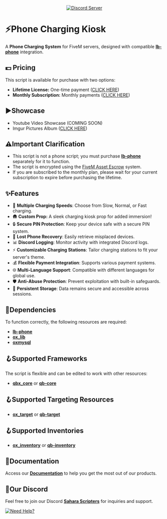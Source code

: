 <div align="center">
  <a href="https://discord.gg/kQxzuyqnkR">
    <img src="https://discordapp.com/api/guilds/882172298059190282/widget.png?style=banner2" alt="Discord Server">
  </a>
</div>

# ⚡Phone Charging Kiosk

A **Phone Charging System** for FiveM servers, designed with compatible [**lb-phone**](https://lbscripts.com/phone) integration.

## 💵 **Pricing**

This script is available for purchase with two options:
- **Lifetime License:** One-time payment ([CLICK HERE](https://saharascripters.tebex.io/package/6638341))
- **Monthly Subscription:** Monthly payments ([CLICK HERE](https://saharascripters.tebex.io/package/6640827)) 

## ▶️**Showcase**

- Youtube Video Showcase (COMING SOON)
- Imgur Pictures Album ([CLICK HERE](https://imgur.com/gallery/ss-chargingkiosk-fivem-script-GiV7kzQ))

## ⚠️**Important Clarification**

- This script is not a phone script; you must purchase [**lb-phone**](https://lbscripts.com/phone) separately for it to function.
- The script is encrypted using the <u>FiveM Asset Escrow</u> system.
- If you are subscribed to the monthly plan, please wait for your current subscription to expire before purchasing the lifetime.

## **✨Features**

- 🔋 **Multiple Charging Speeds**: Choose from Slow, Normal, or Fast charging.
- 🛖 **Custom Prop:** A sleek charging kiosk prop for added immersion!
- 🔒 **Secure PIN Protection**: Keep your device safe with a secure PIN system.
- 💼 **Lost Phone Recovery**: Easily retrieve misplaced devices.
- 📊 **Discord Logging**: Monitor activity with integrated Discord logs.
- ⚡ **Customizable Charging Stations**: Tailor charging stations to fit your server's theme.
- 💰 **Flexible Payment Integration**: Supports various payment systems.
- 🌐 **Multi-Language Support**: Compatible with different languages for global use.
- 🛡️ **Anti-Abuse Protection**: Prevent exploitation with built-in safeguards.
- 💾 **Persistent Storage**: Data remains secure and accessible across sessions.

## 🔗**Dependencies**

To function correctly, the following resources are required:

- [**lb-phone**](https://lbscripts.com/phone)
- [**ox\_lib**](https://github.com/overextended/ox_lib)
- [**oxmysql**](https://github.com/overextended/oxmysql)

## 🪝**Supported Frameworks**

The script is flexible and can be edited to work with other resources:

- [**qbx\_core**](https://github.com/Qbox-project/qbx_core) or [**qb-core**](https://github.com/qbcore-framework/qb-core)

## 🪝**Supported Targeting Resources**

- [**ox\_target**](https://github.com/overextended/ox_target)  or [**qb-target**](https://github.com/qbcore-framework/qb-target)

## 🪝**Supported Inventories**

- [**ox\_inventory**](https://github.com/overextended/ox_inventory) or [**qb-inventory**](https://github.com/qbcore-framework/qb-inventory)

## 📖**Documentation**

Access our [**Documentation**](https://saharascripters.gitbook.io/docs) to help you get the most out of our products.

## 🔌**Our Discord**

Feel free to join our Discord [**Sahara Scripters**](https://discord.com/invite/vm7uBx56bk) for inquiries and support.

[![Need Help?](https://cdn.imgpile.com/f/yryoDqk_xl.png)](https://discord.gg/kQxzuyqnkR)
